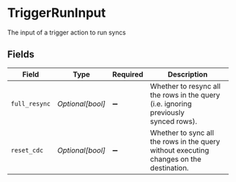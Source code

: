 # TriggerRunInput

The input of a trigger action to run syncs


## Fields

| Field                                                                                   | Type                                                                                    | Required                                                                                | Description                                                                             |
| --------------------------------------------------------------------------------------- | --------------------------------------------------------------------------------------- | --------------------------------------------------------------------------------------- | --------------------------------------------------------------------------------------- |
| `full_resync`                                                                           | *Optional[bool]*                                                                        | :heavy_minus_sign:                                                                      | Whether to resync all the rows in the query (i.e. ignoring previously<br/>synced rows). |
| `reset_cdc`                                                                             | *Optional[bool]*                                                                        | :heavy_minus_sign:                                                                      | Whether to sync all the rows in the query without executing changes on the destination. |